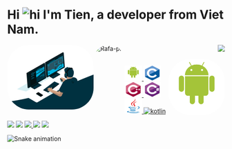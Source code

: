 <h1 align="left"> Hi <img src="https://user-images.githubusercontent.com/1303154/88677602-1635ba80-d120-11ea-84d8-d263ba5fc3c0.gif" width="28px" alt="hi">  I'm Tien, a developer from Viet Nam. </h1>



<img align="left" alt="Rafa-pic" height="150" style="border-radius:50px;"
   src="https://raw.githubusercontent.com/CodexploreRepo/CodexploreRepo/master/.github/assets/coding.gif">   
</div>

<img align="left" alt="Rafa-pic" height="150" style="border-radius:50px;"
   src="https://raw.githubusercontent.com/jmnote/z-icons/master/svg/java.svg">   
</div>

<div align="right">
  <a href="https://github.com/hoangtien2k3">
   <a href="#"><img height="160" src="https://github-readme-stats.vercel.app/api?username=hoangtien2k3&show_icons=true&count_private=true&theme=radical&hide_border=true&bg_color=0D1117" /></a>
    
 
   
<img align="right" alt="Rafa-pic" height="130" style="border-radius:50px;"
   src="https://raw.githubusercontent.com/devicons/devicon/master/icons/android/android-original-wordmark.svg">   
</div>
    
##
   
<p align="left"> <a href="https://developer.android.com" target="_blank" rel="noreferrer"> <img src="https://raw.githubusercontent.com/devicons/devicon/master/icons/android/android-original-wordmark.svg" alt="android" width="40" height="35"/> </a> <a href="https://www.cprogramming.com/" target="_blank" rel="noreferrer"> <img src="https://raw.githubusercontent.com/devicons/devicon/master/icons/c/c-original.svg" alt="c" width="40" height="35"/> </a> <a href="https://www.w3schools.com/cpp/" target="_blank" rel="noreferrer"> <img src="https://raw.githubusercontent.com/devicons/devicon/master/icons/cplusplus/cplusplus-original.svg" alt="cplusplus" width="40" height="35"/> </a> <a href="https://www.w3schools.com/cs/" target="_blank" rel="noreferrer"> <img src="https://raw.githubusercontent.com/devicons/devicon/master/icons/csharp/csharp-original.svg" alt="csharp" width="40" height="35"/> </a> <a href="https://www.java.com" target="_blank" rel="noreferrer"> <img src="https://raw.githubusercontent.com/devicons/devicon/master/icons/java/java-original.svg" alt="java" width="40" height="35"/> </a> <a href="https://kotlinlang.org" target="_blank" rel="noreferrer"> <img src="https://www.vectorlogo.zone/logos/kotlinlang/kotlinlang-icon.svg" alt="kotlin" width="40" height="35"/> </a> </p>
<div> 
    <a href="https://www.facebook.com/hoangtien2k3.vn/" target="_blank"><img src="https://img.shields.io/badge/-Facebook-%230077B5?style=for-the-badge&logo=facebook&logoColor=white" target="_blank"></a> 
    <a href="https://www.instagram.com/hoangtien2k3qx1/" target="_blank"><img src="https://img.shields.io/badge/-Instagram-%23E4405F?style=for-the-badge&logo=instagram&logoColor=white" target="_blank"></a>
   <a href = "mailto:hoangtien2k3qx1@gmail.com"><img src="https://img.shields.io/badge/-Gmail-%23333?style=for-the-badge&logo=gmail&logoColor=white" target="_blank"</a>
    <a href="https://app.codesignal.com/profile/hoang_t_vcc" target="_blank"><img src="https://img.shields.io/badge/codesignal-7289DA?style=for-the-badge&logo=codesignal&logoColor=white" target="_blank"></a> 
    <a href="https://leetcode.com/hoangtien2k3/" target="_blank"><img src="https://img.shields.io/badge/LeetCode-7289DA?style=for-the-badge&logo=LeetCode&logoColor=white" target="_blank"></a>
   
    
  ![Snake animation](https://raw.githubusercontent.com/hoangtien2k3/rafaballerini/output/github-contribution-grid-snake.svg)
</div>
   
